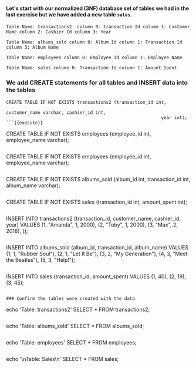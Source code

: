 #### Let's start with our normalized (3NF) database set of tables we had in the last exercise but we have added a new table `sales`. 

`Table Name: transactions2 
column 0: transaction Id
column 1: Customer Name
column 2: Cashier Id
column 3: Year `

`Table Name: albums_sold
column 0: Album Id
column 1: Transaction Id
column 3: Album Name` 

`Table Name: employees
column 0: Employee Id
column 1: Employee Name `

`Table Name: sales
column 0: Transaction Id
column 1: Amount Spent
`

### We add CREATE statements for all tables and INSERT data into the tables

```
CREATE TABLE IF NOT EXISTS transactions2 (transaction_id int, 
                                                           customer_name varchar, cashier_id int, 
                                                           year int);
```{{execute}}

```
CREATE TABLE IF NOT EXISTS employees (employee_id int, employee_name varchar);
```{{execute}}

```
CREATE TABLE IF NOT EXISTS employees (employee_id int, employee_name varchar);
```{{execute}}

```
CREATE TABLE IF NOT EXISTS albums_sold (album_id int, transaction_id int, 
                                                          album_name varchar);
```{{execute}}

```
CREATE TABLE IF NOT EXISTS sales (transaction_id int, amount_spent int);
 ```{{execute}}
```
INSERT INTO transactions2 (transaction_id, customer_name, cashier_id, year) 
                 VALUES 
                 (1, "Amanda", 1, 2000), (2, "Toby", 1, 2000), (3, "Max", 2, 2018), ();
```{{execute}}
```
INSERT INTO albums_sold (album_id, transaction_id, album_name) 
                 VALUES 
                 (1, 1, "Rubber Soul"), (2, 1, "Let It Be"), (3, 2, "My Generation"), (4, 3, "Meet the Beatles"), (5, 3, "Help!");
```{{execute}}
```
INSERT INTO sales (transaction_id, amount_spent) 
                 VALUES 
                 (1, 40), (2, 19), (3, 45);
```{{execute}}

### Confirm the tables were created with the data
```
echo 'Table: transactions2'
SELECT * FROM transactions2;
```{{execute}}
```
echo 'Table: albums_sold'
SELECT * FROM albums_sold;
```{{execute}}
```
echo 'Table: employees'
SELECT * FROM employees;
```{{execute}}
```
echo '\nTable: Sales\n'
SELECT * FROM sales;
```{{execute}}


